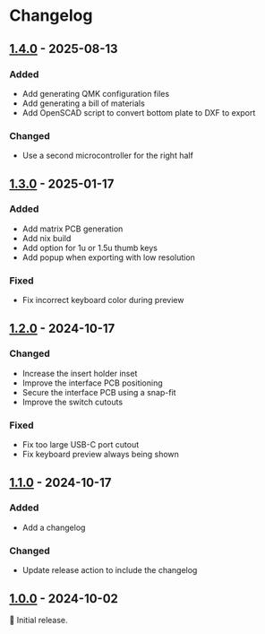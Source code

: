 # Changelog

## [1.4.0] - 2025-08-13

### Added

- Add generating QMK configuration files
- Add generating a bill of materials
- Add OpenSCAD script to convert bottom plate to DXF to export

### Changed

- Use a second microcontroller for the right half

## [1.3.0] - 2025-01-17

### Added

- Add matrix PCB generation
- Add nix build
- Add option for 1u or 1.5u thumb keys
- Add popup when exporting with low resolution

### Fixed

- Fix incorrect keyboard color during preview

## [1.2.0] - 2024-10-17

### Changed

- Increase the insert holder inset
- Improve the interface PCB positioning
- Secure the interface PCB using a snap-fit
- Improve the switch cutouts

### Fixed

- Fix too large USB-C port cutout
- Fix keyboard preview always being shown

## [1.1.0] - 2024-10-17

### Added

- Add a changelog

### Changed

- Update release action to include the changelog

## [1.0.0] - 2024-10-02

:seedling: Initial release.

[1.4.0]: https://github.com/julianschuler/concavum-customizer/releases/tag/v1.4.0
[1.3.0]: https://github.com/julianschuler/concavum-customizer/releases/tag/v1.3.0
[1.2.0]: https://github.com/julianschuler/concavum-customizer/releases/tag/v1.2.0
[1.1.0]: https://github.com/julianschuler/concavum-customizer/releases/tag/v1.1.0
[1.0.0]: https://github.com/julianschuler/concavum-customizer/releases/tag/v1.0.0
